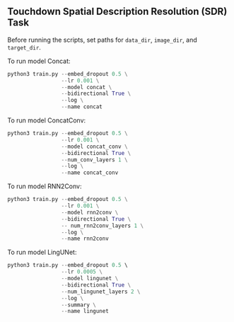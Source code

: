 ## Touchdown Spatial Description Resolution (SDR) Task

Before running the scripts, set paths for `data_dir`, `image_dir`, and `target_dir`.


To run model Concat:

```python
python3 train.py --embed_dropout 0.5 \
                 --lr 0.001 \
                 --model concat \
                 --bidirectional True \
                 --log \
                 --name concat
```

To run model ConcatConv:

```python
python3 train.py --embed_dropout 0.5 \
                 --lr 0.001 \
                 --model concat_conv \
                 --bidirectional True \
                 --num_conv_layers 1 \
                 --log \
                 --name concat_conv
```


To run model RNN2Conv:

```python
python3 train.py --embed_dropout 0.5 \
                 --lr 0.001 \
                 --model rnn2conv \
                 --bidirectional True \
                 -- num_rnn2conv_layers 1 \
                 --log \
                 --name rnn2conv
```

To run model LingUNet:

```python
python3 train.py --embed_dropout 0.5 \ 
                 --lr 0.0005 \
                 --model lingunet \
                 --bidirectional True \
                 --num_lingunet_layers 2 \
                 --log \
                 --summary \
                 --name lingunet
```

